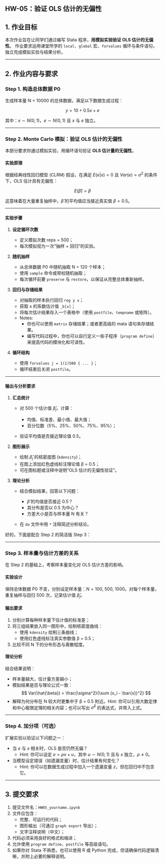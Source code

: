 ## HW-05：验证 OLS 估计的无偏性

## 1. 作业目标

本次作业旨在让同学们通过编写 Stata 程序，**用模拟实验验证 OLS 估计的无偏性**。
作业要求运用课堂所学的 `local`、`global` 宏、`forvalues` 循环与条件语句，独立完成模拟实验与结果分析。

---

## 2. 作业内容与要求

### Step 1. 构造总体数据 P0

生成样本量 N = 10000 的总体数据，满足以下数据生成过程：

$$y = 10 + 0.5x +e $$

其中：$x \sim N(0, 1)$，$e \sim N(0, 1)$ 且 $x$ 与 $e$ 独立。

---

### Step 2. Monte Carlo 模拟：验证 OLS 估计的无偏性

本部分要求你通过模拟实验，用循环语句验证 **OLS 估计量的无偏性**。

#### 实验原理

根据经典线性回归模型 (CLRM) 假设，在满足 $E(e|x)=0$ 且 $Var(e)=\sigma^2$ 的条件下，OLS 估计具有无偏性：

$$
E(\hat{\beta}) = \beta
$$

这意味着在大量重复抽样中，$\hat{\beta}$ 的平均值应当接近真实值 $\beta=0.5$。

---

#### 实验步骤

1. **设定循环次数**

   * 定义模拟次数 reps = 500；
   * 每次模拟视为一次“抽样 + 回归”的实验。

2. **随机抽样**

   * 从总体数据 P0 中随机抽取 N = 120 个样本；
   * 使用 `sample` 命令或带权随机抽取；
   * 每次循环前要 `preserve` 与 `restore`，以保证从完整总体重新抽样。

3. **回归与存储结果**

   * 对抽取的样本执行回归 `reg y x`；
   * 获取 x 的系数估计值 `_b[x]`；
   * 将每次估计结果存入一个表格中（使用 `postfile`、`tempname` 或矩阵）。
   * Notes: 
     * 你也可以使用 `matrix` 存储结果；或者更高级的 mata 语句来存储结果。
     * 编写代码过程中，你也可以自行定义一些子程序（`program define`）来提高代码的模块化和可读性。

4. **循环结构**

   * 使用 `forvalues j = 1(1)500 { ... }`；
   * 循环结束后关闭 `postfile`。

---

#### 输出与分析要求

1. **汇总统计**

   * 对 500 个估计值 ${\hat{\beta}_j}$，计算：

     * 均值、标准差、最小值、最大值；
     * 百分位数（5%、25%、50%、75%、95%）；
   * 验证平均值是否接近理论值 0.5。

2. **图形展示**

   * 绘制 $\hat{\beta}_j$ 的核密度图 (`kdensity`)；
   * 在图上添加红色虚线标注理论值 β = 0.5；
   * 可在图标题或注释中说明“OLS 估计的无偏性验证”。

3. **理论分析**

   * 结合模拟结果，回答以下问题：

     * $\hat{\beta}$ 的均值是否接近 0.5？
     * 其分布是否以 0.5 为中心？
     * 方差大小是否与样本量 N 有关？
   * 在 `do` 文件中用 `*` 注释简述分析结论。

好的，下面是配合 Step 2 的简洁版 Step 3：

---

### Step 3. 样本量与估计方差的关系

在 Step 2 的基础上，考察样本量变化对 OLS 估计方差的影响。

#### 实验设计

保持总体数据 P0 不变，分别设定样本量：$N = 100,\ 500,\ 1000$。对每个样本量，重复抽样与回归 500 次，记录估计值 $\hat{\beta}_j$。

#### 输出要求

1. 分别计算每种样本量下估计值的标准差；
2. 将三组结果放入同一图形中，绘制核密度曲线：
   * 使用 `kdensity` 绘制三条曲线；
   * 使用红色虚线标注真实参数值 β = 0.5；
3. 比较不同 N 下的分布形态与离散程度。

#### 理论分析

结合结果说明：

* 样本量越大，估计量方差越小；
* 模拟结果是否与理论公式一致：
  $$
  Var(\hat{\beta}) = \frac{\sigma^2}{\sum (x_i - \bar{x})^2}
  $$
* 解释为何分布在 N 较大时更集中于 β = 0.5 附近。Hint: 你可以引用大数定律和中心极限定理的相关内容；也可以写出 $\hat{\sigma}^2$ 的表达式，并带入上式。



---

### Step 4. 加分项（可选）

扩展实验以验证以下问题之一：

* 当 $e$ 与 $x$ 相关时，OLS 是否仍然无偏？
  * Hint: 你可以设定 $e = \rho x + u$，其中 $u \sim N(0,1)$ 且与 $x$ 独立，$\rho \neq 0$。
* 当模型设定错误（如遗漏变量）时，估计结果有何变化？
  * Hint: 你可以在数据生成过程中加入一个遗漏变量 $z$，但在回归中不包含它。

---

## 3. 提交要求

1. 提交文件名：`HW05_yourname.ipynb`
2. 文件应包含：
   * 完整、可运行的代码；
   * 图形输出（可通过 `graph export` 导出）；
   * 文字注释说明（中文）；
3. 代码必须采用良好的格式和缩进；
4. 允许使用 `program define`、`postfile` 等高级语句。
5. 如果你对 Stata 不熟悉，也可以使用 R 或 Python 完成，但请确保代码逻辑清晰，并附上必要的解释说明。



